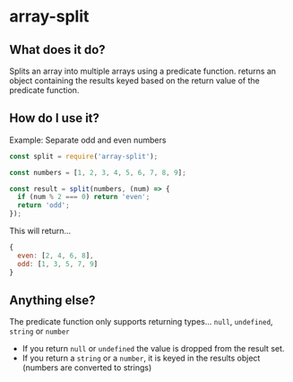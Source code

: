# array-split

## What does it do?

Splits an array into multiple arrays using a predicate function.
returns an object containing the results keyed based on the return value of the predicate function.

## How do I use it?

Example: Separate odd and even numbers

```js
const split = require('array-split');

const numbers = [1, 2, 3, 4, 5, 6, 7, 8, 9];

const result = split(numbers, (num) => {
  if (num % 2 === 0) return 'even';
  return 'odd';
});
```

This will return...

```js
{
  even: [2, 4, 6, 8],
  odd: [1, 3, 5, 7, 9]
}
```

## Anything else?

The predicate function only supports returning types...
`null`, `undefined`, `string` or `number`

- If you return `null` or `undefined` the value is dropped from the result set.
- If you return a `string` or a `number`, it is keyed in the results object (numbers are converted to strings)

